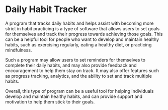 # Daily Habit Tracker

A program that tracks daily habits and helps assist with becoming more strict in habit practicing is a type of software that allows users to set goals for themselves and track their progress towards achieving those goals. This can be a helpful tool for people who want to develop and maintain healthy habits, such as exercising regularly, eating a healthy diet, or practicing mindfulness.

Such a program may allow users to set reminders for themselves to complete their daily habits, and may also provide feedback and encouragement to help them stay on track. It may also offer features such as progress tracking, analytics, and the ability to set and track multiple habits.

Overall, this type of program can be a useful tool for helping individuals develop and maintain healthy habits, and can provide support and motivation to help them stick to their goals.
